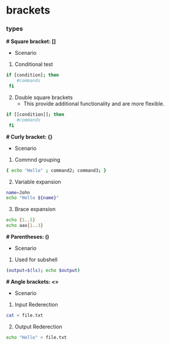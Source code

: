 # brackets

### types

**\# Square bracket: []**

- Scenario

1. Conditional test

```bash
if [condition]; then
    #commands
 fi
```


2. Double square brackets
   - This provide additional functionality and are more flexible.

```bash
if [[condition]]; then
    #commands
 fi
```

**\# Curly bracket: {}**

- Scenario

1. Commnd grouping

```bash
{ echo "Hello" ; command2; command3; }
```

2. Variable expansion

```bash
name=John
echo "Hello ${name}"
```

3. Brace expansion

```bash
echo {1..5}
echo aax{1..3}
```

**\# Parentheses: ()**

- Scenario

1. Used for subshell

```bash
(output=$(ls); echo $output)
```

**\# Angle brackets: <>**

- Scenario

1. Input Rederection

```bash
cat < file.txt
```

2. Output Rederection

```bash
echo "Hello" > file.txt
```

